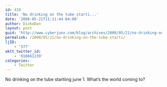 ```yaml
---
id: 410
title: 'No drinking on the tube starti...'
date: '2008-05-21T11:11:44-04:00'
author: DizkoDan
layout: post
guid: 'http://www.cyberjunx.com/blog/archives/2008/05/21/no-drinking-on-the-tube-starti/'
permalink: /2008/05/21/no-drinking-on-the-tube-starti/
ljID:
    - '577'
aktt_twitter_id:
    - '816661239'
categories:
    - Twitter
---
```


No drinking on the tube startiing june 1. What’s the world coming to?